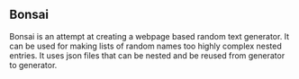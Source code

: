 Bonsai
---

Bonsai is an attempt at creating a webpage based random text generator. It can be used for making lists of random names too highly complex nested entries. It uses json files that can be nested and be reused from generator to generator. 